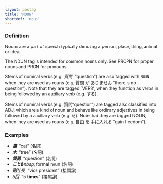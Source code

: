 ```yaml
---
layout: postag
title: 'NOUN'
shortdef: 'noun'
---
```


### Definition
Nouns are a part of speech typically denoting a person, place, thing, animal or idea.

The NOUN tag is intended for common nouns only. See PROPN for proper nouns and PRON for pronouns.

Stems of nominal verbs (e.g. _質問&nbsp;_ “question”) are also tagged with
`NOUN` when they are used as nouns (e.g. 質問 が ありません
“there is no question”).
Note that they are tagged `VERB', when they function as verbs in being followed by an auxiliary verb (e.g. する).

Stems of nominal verbs (e.g. 質問“question”) are tagged also classified into ADJ, which are a kind of noun and behave like ordinary adjectives in being followed by a auxiliary verb (e.g. だ). Note that they are tagged NOUN, when they are used as nouns (e.g. 自由 を 手に入れる  “gain freedom”).


### Examples

- _<b>猫</b>&nbsp;_ “cat” (名詞)
- _<b>木</b>&nbsp;_ “tree” (名詞)
- _<b>質問</b>&nbsp;_ “question” (名詞)
- _<b>こと&</b>nbsp;_  formal noun (名詞)
- _<b>副</b>社長&nbsp;_ “vice president” (接頭辞)
- _5<b>回</b>&nbsp;_ “5 <b>times</b>” (接尾辞)



